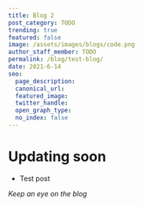 ```yaml
---
title: Blog 2
post_category: TODO
trending: true
featured: false
image: /assets/images/blogs/code.png
author_staff_member: TODO
permalink: /blog/test-blog/
date: 2021-6-14
seo:
  page_description:
  canonical_url:
  featured_image: 
  twitter_handle:
  open_graph_type:
  no_index: false
---
```


# Updating soon

- Test post

*Keep an eye on the blog*
